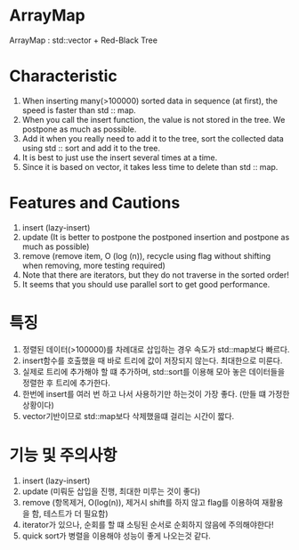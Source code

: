 # ArrayMap
ArrayMap : std::vector + Red-Black Tree
# Characteristic
  1. When inserting many(>100000) sorted data in sequence (at first), the speed is faster than std :: map. 
  2. When you call the insert function, the value is not stored in the tree. We postpone as much as possible. 
  3. Add it when you really need to add it to the tree, sort the collected data using std :: sort and add it to the tree. 
  4. It is best to just use the insert several times at a time.
  5. Since it is based on vector, it takes less time to delete than std :: map.
# Features and Cautions
  1. insert (lazy-insert) 
  2. update (It is better to postpone the postponed insertion and postpone as much as possible) 
  3. remove (remove item, O (log (n)), recycle using flag without shifting when removing, more testing required) 
  4. Note that there are iterators, but they do not traverse in the sorted order! 
  5. It seems that you should use parallel sort to get good performance.
  
# 특징
  1. 정렬된 데이터(>100000)를 차례대로 삽입하는 경우 속도가 std::map보다 빠르다.
  2. insert함수를 호출했을 때 바로 트리에 값이 저장되지 않는다. 최대한으로 미룬다. 
  3. 실제로 트리에 추가해야 할 떄 추가하며, std::sort를 이용해 모아 놓은 데이터들을 정렬한 후 트리에 추가한다.
  4. 한번에 insert를 여러 번 하고 나서 사용하기만 하는것이 가장 좋다. (만들 떄 가정한 상황이다)
  5. vector기반이므로 std::map보다 삭제했을떄 걸리는 시간이 짧다.
# 기능 및 주의사항
  1. insert (lazy-insert)
  2. update (미뤄둔 삽입을 진행, 최대한 미루는 것이 좋다)
  3. remove (항목제거, O(log(n)), 제거시 shift를 하지 않고 flag를 이용하여 재활용을 함, 테스트가 더 필요함)
  4. iterator가 있으나, 순회를 할 떄 소팅된 순서로 순회하지 않음에 주의해야한다! 
  5. quick sort가 병렬을 이용해야 성능이 좋게 나오는것 같다.
